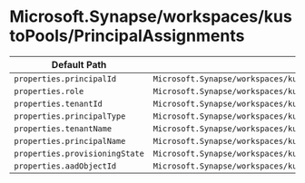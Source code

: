 # Microsoft.Synapse/workspaces/kustoPools/PrincipalAssignments

| Default Path | Alias |
|---|---|
| `properties.principalId` | `Microsoft.Synapse/workspaces/kustoPools/principalAssignments/principalId` |
| `properties.role` | `Microsoft.Synapse/workspaces/kustoPools/principalAssignments/role` |
| `properties.tenantId` | `Microsoft.Synapse/workspaces/kustoPools/principalAssignments/tenantId` |
| `properties.principalType` | `Microsoft.Synapse/workspaces/kustoPools/principalAssignments/principalType` |
| `properties.tenantName` | `Microsoft.Synapse/workspaces/kustoPools/principalAssignments/tenantName` |
| `properties.principalName` | `Microsoft.Synapse/workspaces/kustoPools/principalAssignments/principalName` |
| `properties.provisioningState` | `Microsoft.Synapse/workspaces/kustoPools/principalAssignments/provisioningState` |
| `properties.aadObjectId` | `Microsoft.Synapse/workspaces/kustoPools/principalAssignments/aadObjectId` |

